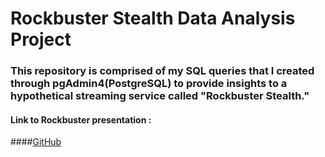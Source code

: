 # Rockbuster Stealth Data Analysis Project
### This repository is comprised of my SQL queries that I created through pgAdmin4(PostgreSQL) to provide insights to a hypothetical streaming service called "Rockbuster Stealth." 
#### Link to Rockbuster presentation : 
####[GitHub](file:///D:/School%20Work.External/Rockbuster%20Presentation.pdf)
